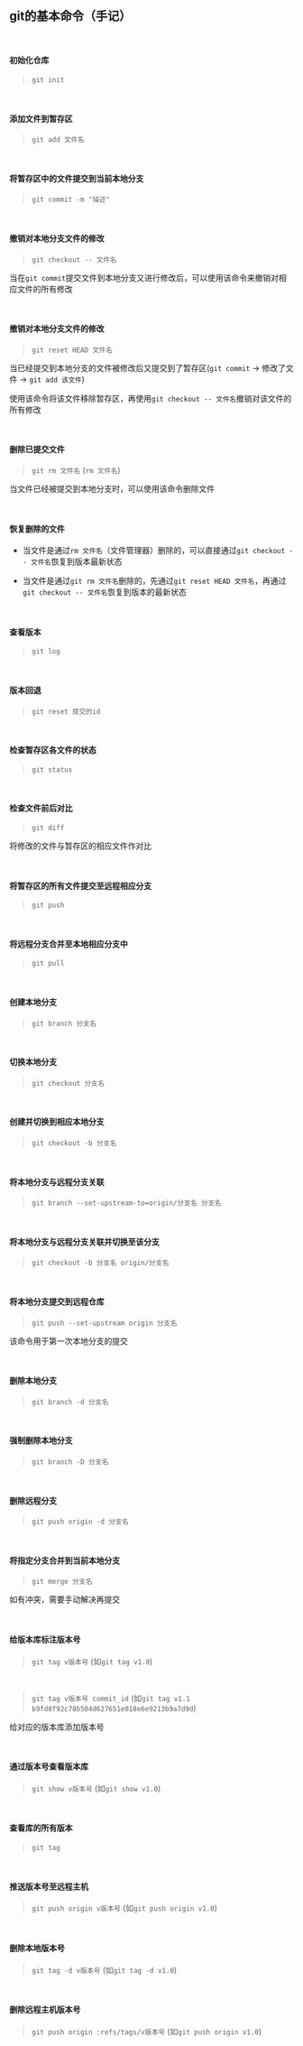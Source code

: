 ## git的基本命令（手记）

<br/>

#### 初始化仓库

> `git init`

<br/>

#### 添加文件到暂存区

> `git add 文件名`

<br/>

#### 将暂存区中的文件提交到当前本地分支

> `git commit -m "描述"` 

<br/>

#### 撤销对本地分支文件的修改

> `git checkout -- 文件名` 

当在`git commit`提交文件到本地分支又进行修改后，可以使用该命令来撤销对相应文件的所有修改

<br/>

#### 撤销对本地分支文件的修改

> `git reset HEAD 文件名` 

当已经提交到本地分支的文件被修改后又提交到了暂存区(`git commit` -> 修改了文件 -> `git add 该文件`)

使用该命令将该文件移除暂存区，再使用`git checkout -- 文件名`撤销对该文件的所有修改

<br/>

#### 删除已提交文件

> `git rm 文件名` (`rm 文件名`)

当文件已经被提交到本地分支时，可以使用该命令删除文件

<br/>

#### 恢复删除的文件

+ 当文件是通过`rm 文件名`（文件管理器）删除的，可以直接通过`git checkout -- 文件名`恢复到版本最新状态

+ 当文件是通过`git rm 文件名`删除的，先通过`git reset HEAD 文件名`，再通过`git checkout -- 文件名`恢复到版本的最新状态

<br/>

#### 查看版本

> `git log`

<br/>

#### 版本回退

> `git reset 提交的id`

<br/>

#### 检查暂存区各文件的状态

> `git status`

<br/>

#### 检查文件前后对比

> `git diff`

将修改的文件与暂存区的相应文件作对比

<br/>

#### 将暂存区的所有文件提交至远程相应分支

> `git push` 

<br/>

#### 将远程分支合并至本地相应分支中

> `git pull` 

<br/>

#### 创建本地分支

> `git branch 分支名` 


<br/>

#### 切换本地分支

> `git checkout 分支名` 

<br/>

#### 创建并切换到相应本地分支

> `git checkout -b 分支名` 

<br/>

#### 将本地分支与远程分支关联

> `git branch --set-upstream-to=origin/分支名 分支名` 

<br/>

#### 将本地分支与远程分支关联并切换至该分支

> `git checkout -b 分支名 origin/分支名`

<br/>

#### 将本地分支提交到远程仓库

> `git push --set-upstream origin 分支名` 

该命令用于第一次本地分支的提交

<br/>

#### 删除本地分支

> `git branch -d 分支名`


<br/>

#### 强制删除本地分支

> `git branch -D 分支名`

<br/>

#### 删除远程分支

> `git push origin -d 分支名`


<br/>

#### 将指定分支合并到当前本地分支

> `git merge 分支名`

如有冲突，需要手动解决再提交

<br/>

#### 给版本库标注版本号

> `git tag v版本号` (如`git tag v1.0`)

<br/>

> `git tag v版本号 commit_id` (如`git tag v1.1 b9fd8f92c78b504d627651e018e6e9213b9a7d9d`)

给对应的版本库添加版本号

<br/>

#### 通过版本号查看版本库

> `git show v版本号` (如`git show v1.0`)

<br/>

#### 查看库的所有版本

> `git tag`

<br/>

#### 推送版本号至远程主机

> `git push origin v版本号` (如`git push origin v1.0`)

<br/>

#### 删除本地版本号

> `git tag -d v版本号` (如`git tag -d v1.0`)

<br/>

#### 删除远程主机版本号

> `git push origin :refs/tags/v版本号` (如`git push origin v1.0`)

<br/>

